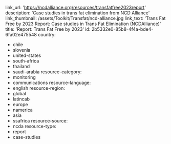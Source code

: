 link_url: 'https://ncdalliance.org/resources/transfatfree2023report'
description: 'Case studies in trans fat elimination from NCD Alliance'
link_thumbnail: /assets/Toolkit/Transfat/ncd-alliance.jpg
link_text: 'Trans Fat Free by 2023 Report: Case studies in Trans Fat Elimination (NCDAlliance)'
title: 'Report: Trans Fat Free by 2023'
id: 2b5332e0-85b8-4f4a-bde4-6fa02e475548
country:
  - chile
  - slovenia
  - united-states
  - south-africa
  - thailand
  - saudi-arabia
resource-category:
  - monitoring
  - communications
resource-language:
  - english
resource-region:
  - global
  - latincab
  - europe
  - namerica
  - asia
  - ssafrica
resource-source:
  - ncda
resource-type:
  - report
  - case-studies

